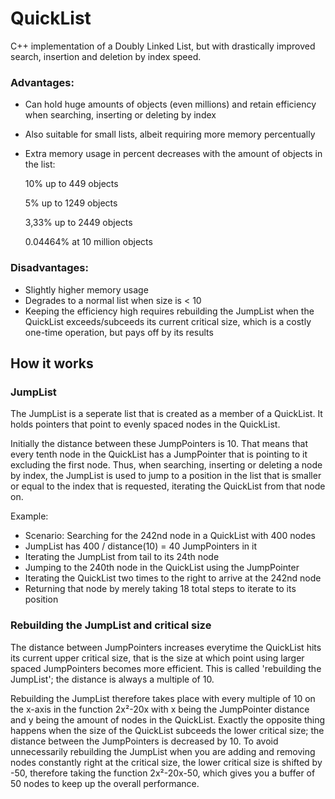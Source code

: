 # QuickList
C++ implementation of a Doubly Linked List, but with drastically improved search, insertion and deletion by index speed.

### Advantages:
- Can hold huge amounts of objects (even millions) and retain efficiency when searching, inserting or deleting by index
- Also suitable for small lists, albeit requiring more memory percentually
- Extra memory usage in percent decreases with the amount of objects in the list: 

  10% up to 449 objects
  
  5% up to 1249 objects
  
  3,33% up to 2449 objects
  
  0.04464% at 10 million objects

### Disadvantages:
- Slightly higher memory usage
- Degrades to a normal list when size is < 10
- Keeping the efficiency high requires rebuilding the JumpList when the QuickList exceeds/subceeds its current critical size, which is a costly one-time operation, but pays off by its results

## How it works
### JumpList
The JumpList is a seperate list that is created as a member of a QuickList.
It holds pointers that point to evenly spaced nodes in the QuickList.

Initially the distance between these JumpPointers is 10. That means that every tenth node in the QuickList has a JumpPointer that is pointing to it excluding the first node.
Thus, when searching, inserting or deleting a node by index, the JumpList is used to jump to a position in the list that is smaller or equal to the index that is requested, iterating the QuickList from that node on.

Example:
- Scenario: Searching for the 242nd node in a QuickList with 400 nodes
- JumpList has 400 / distance(10) = 40 JumpPointers in it
- Iterating the JumpList from tail to its 24th node
- Jumping to the 240th node in the QuickList using the JumpPointer
- Iterating the QuickList two times to the right to arrive at the 242nd node
- Returning that node by merely taking 18 total steps to iterate to its position

### Rebuilding the JumpList and critical size
The distance between JumpPointers increases everytime the QuickList hits its current upper critical size, that is the size at which point using larger spaced JumpPointers becomes more efficient. This is called 'rebuilding the JumpList'; the distance is always a multiple of 10.

Rebuilding the JumpList therefore takes place with every multiple of 10 on the x-axis in the function 2x²-20x with x being the JumpPointer distance and y being the amount of nodes in the QuickList. Exactly the opposite thing happens when the size of the QuickList subceeds the lower critical size; the distance between the JumpPointers is decreased by 10. To avoid unnecessarily rebuilding the JumpList when you are adding and removing nodes constantly right at the critical size, the lower critical size is shifted by -50, therefore taking the function 2x²-20x-50, which gives you a buffer of 50 nodes to keep up the overall performance.















